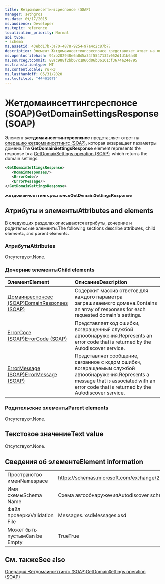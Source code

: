 ```yaml
---
title: Жетдомаинсеттингсреспонсе (SOAP)
manager: sethgros
ms.date: 09/17/2015
ms.audience: Developer
ms.topic: reference
localization_priority: Normal
api_type:
- schema
ms.assetid: 43ebd17b-3a70-4878-9254-97a4c2c87b77
description: Элемент Жетдомаинсеттингсреспонсе представляет ответ на операцию Жетдомаинсеттингс (SOAP), которая возвращает параметры домена.
ms.openlocfilehash: 94cb202948e6a0d5a34f5547132c052d1d1b6a40
ms.sourcegitcommit: 88ec988f2bb67c1866d06b361615f3674a24e795
ms.translationtype: MT
ms.contentlocale: ru-RU
ms.lasthandoff: 05/31/2020
ms.locfileid: "44461879"
---
```

# <a name="getdomainsettingsresponse-soap"></a><span data-ttu-id="3aa91-103">Жетдомаинсеттингсреспонсе (SOAP)</span><span class="sxs-lookup"><span data-stu-id="3aa91-103">GetDomainSettingsResponse (SOAP)</span></span>

<span data-ttu-id="3aa91-104">Элемент **жетдомаинсеттингсреспонсе** представляет ответ на [операцию жетдомаинсеттингс (SOAP)](getdomainsettings-operation-soap.md), которая возвращает параметры домена.</span><span class="sxs-lookup"><span data-stu-id="3aa91-104">The **GetDomainSettingsResponse** element represents the response to a [GetDomainSettings operation (SOAP)](getdomainsettings-operation-soap.md), which returns the domain settings.</span></span>
  
```XML
<GetDomainSettingsResponse>
   <DomainResponses/>
   <ErrorCode/>
   <ErrorMessage/>
</GetDomainSettingsResponse>
```

 <span data-ttu-id="3aa91-105">**жетдомаинсеттингсреспонсе**</span><span class="sxs-lookup"><span data-stu-id="3aa91-105">**GetDomainSettingsResponse**</span></span>
## <a name="attributes-and-elements"></a><span data-ttu-id="3aa91-106">Атрибуты и элементы</span><span class="sxs-lookup"><span data-stu-id="3aa91-106">Attributes and elements</span></span>

<span data-ttu-id="3aa91-107">В следующих разделах описываются атрибуты, дочерние и родительские элементы.</span><span class="sxs-lookup"><span data-stu-id="3aa91-107">The following sections describe attributes, child elements, and parent elements.</span></span>
  
### <a name="attributes"></a><span data-ttu-id="3aa91-108">Атрибуты</span><span class="sxs-lookup"><span data-stu-id="3aa91-108">Attributes</span></span>

<span data-ttu-id="3aa91-109">Отсутствуют.</span><span class="sxs-lookup"><span data-stu-id="3aa91-109">None.</span></span>
  
### <a name="child-elements"></a><span data-ttu-id="3aa91-110">Дочерние элементы</span><span class="sxs-lookup"><span data-stu-id="3aa91-110">Child elements</span></span>

|<span data-ttu-id="3aa91-111">**Элемент**</span><span class="sxs-lookup"><span data-stu-id="3aa91-111">**Element**</span></span>|<span data-ttu-id="3aa91-112">**Описание**</span><span class="sxs-lookup"><span data-stu-id="3aa91-112">**Description**</span></span>|
|:-----|:-----|
|[<span data-ttu-id="3aa91-113">Домаинреспонсес (SOAP)</span><span class="sxs-lookup"><span data-stu-id="3aa91-113">DomainResponses (SOAP)</span></span>](domainresponses-soap.md) <br/> |<span data-ttu-id="3aa91-114">Содержит массив ответов для каждого параметра запрашиваемого домена.</span><span class="sxs-lookup"><span data-stu-id="3aa91-114">Contains an array of responses for each requested domain's settings.</span></span>  <br/> |
|[<span data-ttu-id="3aa91-115">ErrorCode (SOAP)</span><span class="sxs-lookup"><span data-stu-id="3aa91-115">ErrorCode (SOAP)</span></span>](errorcode-soap.md) <br/> |<span data-ttu-id="3aa91-116">Представляет код ошибки, возвращенный службой автообнаружения.</span><span class="sxs-lookup"><span data-stu-id="3aa91-116">Represents an error code that is returned by the Autodiscover service.</span></span>  <br/> |
|[<span data-ttu-id="3aa91-117">ErrorMessage (SOAP)</span><span class="sxs-lookup"><span data-stu-id="3aa91-117">ErrorMessage (SOAP)</span></span>](errormessage-soap.md) <br/> |<span data-ttu-id="3aa91-118">Представляет сообщение, связанное с кодом ошибки, возвращаемым службой автообнаружения.</span><span class="sxs-lookup"><span data-stu-id="3aa91-118">Represents a message that is associated with an error code that is returned by the Autodiscover service.</span></span>  <br/> |
   
### <a name="parent-elements"></a><span data-ttu-id="3aa91-119">Родительские элементы</span><span class="sxs-lookup"><span data-stu-id="3aa91-119">Parent elements</span></span>

<span data-ttu-id="3aa91-120">Отсутствуют.</span><span class="sxs-lookup"><span data-stu-id="3aa91-120">None.</span></span>
  
## <a name="text-value"></a><span data-ttu-id="3aa91-121">Текстовое значение</span><span class="sxs-lookup"><span data-stu-id="3aa91-121">Text value</span></span>

<span data-ttu-id="3aa91-122">Отсутствуют.</span><span class="sxs-lookup"><span data-stu-id="3aa91-122">None.</span></span>
  
## <a name="element-information"></a><span data-ttu-id="3aa91-123">Сведения об элементе</span><span class="sxs-lookup"><span data-stu-id="3aa91-123">Element information</span></span>

|||
|:-----|:-----|
|<span data-ttu-id="3aa91-124">Пространство имен</span><span class="sxs-lookup"><span data-stu-id="3aa91-124">Namespace</span></span>  <br/> |https://schemas.microsoft.com/exchange/2010/Autodiscover  <br/> |
|<span data-ttu-id="3aa91-125">Имя схемы</span><span class="sxs-lookup"><span data-stu-id="3aa91-125">Schema Name</span></span>  <br/> |<span data-ttu-id="3aa91-126">Схема автообнаружения</span><span class="sxs-lookup"><span data-stu-id="3aa91-126">Autodiscover schema</span></span>  <br/> |
|<span data-ttu-id="3aa91-127">Файл проверки</span><span class="sxs-lookup"><span data-stu-id="3aa91-127">Validation File</span></span>  <br/> |<span data-ttu-id="3aa91-128">Messages. xsd</span><span class="sxs-lookup"><span data-stu-id="3aa91-128">Messages.xsd</span></span>  <br/> |
|<span data-ttu-id="3aa91-129">Может быть пустым</span><span class="sxs-lookup"><span data-stu-id="3aa91-129">Can be Empty</span></span>  <br/> |<span data-ttu-id="3aa91-130">True</span><span class="sxs-lookup"><span data-stu-id="3aa91-130">True</span></span>  <br/> |
   
## <a name="see-also"></a><span data-ttu-id="3aa91-131">См. также</span><span class="sxs-lookup"><span data-stu-id="3aa91-131">See also</span></span>



[<span data-ttu-id="3aa91-132">Операция Жетдомаинсеттингс (SOAP)</span><span class="sxs-lookup"><span data-stu-id="3aa91-132">GetDomainSettings operation (SOAP)</span></span>](getdomainsettings-operation-soap.md)

